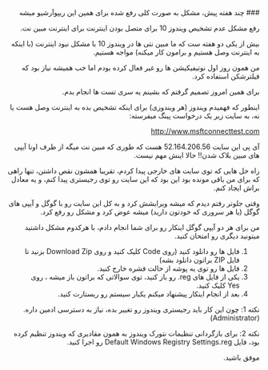 <div dir="rtl">
 ### چند هفته پیش، مشکل به صورت کلی رفع شده برای همین این ریپوآرشیو میشه
 
 
 رفع مشکل عدم تشخیص ویندوز 10 برای متصل بودن اینترنت برای اینترنت مبین نت.

بیش از یکی دو هفته ست که ما مبین نتی ها در ویندوز 10 با مشکل نبود اینترنت (با اینکه به اینترنت وصل هستیم و برامون کار میکنه) مواجه هستیم.

من همون روز اول نوتیفیکیشن ها رو غیر فعال کرده بودم اما خب همیشه نیاز بود که فیلترشکن استفاده کرد.

برای همین امروز تصمیم گرفتم که بشینم یه سری تست ها انجام بدم.

اینطور که فهمیدم ویندوز (هر ویندوزی) برای اینکه تشخیص بده به اینترنت وصل هست یا نه، به سایت زیر یک درخواست پینگ میفرسته:

http://www.msftconnecttest.com

آی پی این سایت 52.164.206.56 هست که طوری که مبین نت میگه از طرف اونا آیپی های مبین بلاک شدن!! حالا اینش مهم نیست.

راه حل هایی که توی سایت های خارجی پیدا کردم، تقریبا همشون نقص داشتن، تنها راهی که برای من باقی مونده بود این بود که این سایت رو توی رجیستری پیدا کنم، و یه معادل براش ایجاد کنم.

وقتی جلوتر رفتم دیدم که میشه ویرایشش کرد و به کل این سایت رو با گوگل و آیپی های گوگل (یا هر سروری که خودتون دارید) میشه عوض کرد و مشکل رو رفع کرد.

من برای هر دو آیپی گوگل اینکار رو برای شما انجام دادم، با هرکدوم مشکل داشتید میتونید دیگری رو امتحان کنید.

1. فایل ها رو دانلود کنید (روی Code کلیک کنید و روی Download Zip بزنید تا فایل ZIP براتون دانلود بشه)
2. فایل ها رو توی یه پوشه از حالت فشره خارج کنید.
3. یکی از فایل های reg. رو باز کنید، توی سوالاتی که براتون باز میشه ، روی Yes کلیک کنید.
4. بعد از انجام اینکار پیشنهاد میکنم یکبار سیستم رو ریستارت کنید.

نکته 1: چون این کار باید رجیستری ویندوز رو تغییر بده، نیاز به دسترسی ادمین داره.(Administrator)
 
نکته 2: برای بازگردانی تنظیمات نتورک ویندوز به همون مقادیری که ویندوز تنظیم کرده بود، فایل Default Windows Registry Settings.reg رو اجرا کنید.

موفق باشید.
 </div>
